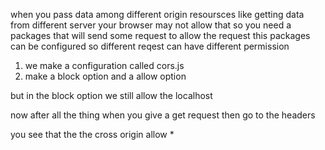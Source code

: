 when you pass data among different origin resoursces
like getting data from different server
your browser may not allow that so you need a packages that will
send some request to allow the request
this packages can be configured so different reqest can have different permission



1) we make a configuration called cors.js
2) make  a block option and a allow option

but in the block option we still allow the localhost


now after all the thing when you give a get request
then go to the headers 

you see that the the cross origin allow *


